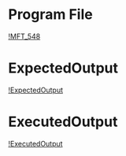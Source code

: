 # Program File
[!MFT_548](MFT_548.png)
# ExpectedOutput
[!ExpectedOutput](ExpectedOutput.png)
# ExecutedOutput
[!ExecutedOutput](ExecutedOutput.png)
